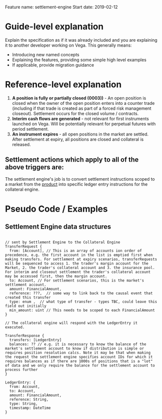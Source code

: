 Feature name: settlement-engine
Start date: 2019-02-12

# Guide-level explanation
Explain the specification as if it was already included and you are explaining it to another developer working on Vega. This generally means:
- Introducing new named concepts
- Explaining the features, providing some simple high level examples
- If applicable, provide migration guidance

# Reference-level explanation

1. **A position is fully or partially closed (0003))** - An open position is closed when the owner of the open position enters into a counter trade (including if that trade is created as part of a forced risk management closeout). Settlement occurs for the closed volume / contracts.
1. **Interim cash flows are generated** - not relevant for first instruments launched on Vega. Will be potentially relevant for perpetual futures with period settlement.
3. **An instrument expires** - all open positions in the market are settled. After settlement at expiry, all positions are closed and collateral is released.



## Settlement actions which apply to all of the above triggers are:

The settlement engine's job is to convert settlement instructions scoped to a market from the [product](https://gitlab.com/vega-protocol/product/issues/80#product) into specific ledger entry instructions for the collateral engine.



# Pseudo Code / Examples

## Settlement Engine data structures

```

// sent by Settlement Engine to the Collateral Engine
TransferRequest {
  from: [Account], // This is an array of accounts ion order of precedence, e.g. the first account in the list is emptied first when making transfers. For settlement at expiry scenarios, transferRequests will be sequenced to access 1. the trader's margin account for the Market, 2. the trader's collateral account and 3. the insurance pool. For interim and closeout settlement the trader's collateral account may be accessed first, then the margin account.
  to: Account, // For settlement scenarios, this is the market's settlement account.
  amount: FinancialAmount,
  reference: ???,  // some way to link back to the causal event that created this transfer
  type: enum ,  // what type of transfer - types TBC, could leave this field out initially
  min_amount: uint // This needs to be scoped to each FinancialAmount
}

// The collateral engine will respond with the LedgerEntry it executed.

TransferResponse {
  transfers: [LedgerEntry]
  balances: ?? // e.g. it is necessary to know the balance of the market's settlement account to know if distribution is simple or requires position resolution calcs. Note it may be that when making the request the settlement engine specifies account IDs for which it requires balances as if there are 1000s of positions that is a "lot" of data and we only require the balance for the settlement account to process further
}

LedgerEntry: {
  from: Account,
  to: Account,
  amount: FinancialAmount,
  reference: String,
  type: String,
  timestamp: DateTime
}

```
